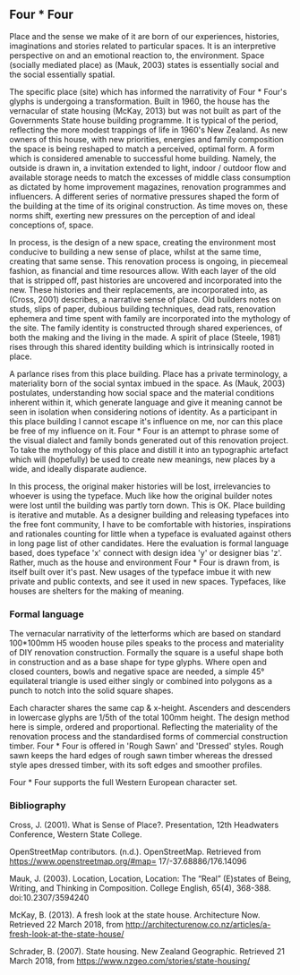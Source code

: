 ## Four * Four

Place and the sense we make of it are born of our experiences, histories, imaginations and stories related to particular spaces. It is an interpretive perspective on and an emotional reaction to, the environment. Space (socially mediated place) as (Mauk, 2003) states is essentially social and the social essentially spatial.

The specific place (site) which has informed the narrativity of Four * Four's glyphs is undergoing a transformation. Built in 1960, the house has the vernacular of state housing (McKay, 2013) but was not built as part of the Governments State house building programme. It is typical of the period, reflecting the more modest trappings of life in 1960's New Zealand. As new owners of this house, with new priorities, energies and family composition the space is being reshaped to match a perceived, optimal form. A form which is considered amenable to successful home building. Namely, the outside is drawn in, a invitation extended to light, indoor / outdoor flow and available storage needs to match the excesses of middle class consumption as dictated by home improvement magazines, renovation programmes and influencers. A different series of normative pressures shaped the form of the building at the time of its original construction. As time moves on, these norms shift, exerting new pressures on the perception of and ideal conceptions of, space.

In process, is the design of a new space, creating the environment most conducive to building a new sense of place, whilst at the same time, creating that same sense.
This renovation process is ongoing, in piecemeal fashion, as financial and time resources allow. With each layer of the old that is stripped off, past histories are uncovered and incorporated into the new. These histories and their replacements, are incorporated into, as (Cross, 2001) describes, a narrative sense of place. Old builders notes on studs, slips of paper, dubious building techniques, dead rats, renovation ephemera and time spent with family are incorporated into the mythology of the site. The family identity is constructed through shared experiences, of both the making and the living in the made. A spirit of place (Steele, 1981) rises through this shared identity building which is intrinsically rooted in place.

A parlance rises from this place building. Place has a private terminology, a materiality born of the social syntax imbued in the space. As (Mauk, 2003) postulates, understanding how social space and the material conditions inherent within it, which generate language and give it meaning cannot be seen in isolation when considering notions of identity. As a participant in this place building I cannot escape it's influence on me, nor can this place be free of my influence on it.
Four * Four is an attempt to phrase some of the visual dialect and family bonds generated out of this renovation project. To take the mythology of this place and distill it into an typographic artefact which will (hopefully) be used to create new meanings, new places by a wide, and ideally disparate audience.

In this process, the original maker histories will be lost, irrelevancies to whoever is using the typeface. Much like how the original builder notes were lost until the building was partly torn down. This is OK. Place building is iterative and mutable. As a designer building and releasing typefaces into the free font community, I have to be comfortable with histories, inspirations and rationales counting for little when a typeface is evaluated against others in long page list of other candidates. Here the evaluation is formal language based, does typeface 'x' connect with design idea 'y' or designer bias 'z'. Rather, much as the house and environment Four * Four is drawn from, is itself built over it's past. New usages of the typeface imbue it with new private and public contexts, and see it used in new spaces.
Typefaces, like houses are shelters for the making of meaning.

### Formal language
The vernacular narrativity of the letterforms which are based on standard 100*100mm H5 wooden house piles speaks to the process and materiality of DIY renovation construction. Formally the square is a useful shape both in construction and as a base shape for type glyphs. Where open and closed counters, bowls and negative space are needed, a simple 45° equilateral triangle is used either singly or combined into polygons as a punch to notch into the solid square shapes.

Each character shares the same cap & x-height. Ascenders and descenders in lowercase glyphs are 1/5th of the total 100mm height. The design method here is simple, ordered and proportional. Reflecting the materiality of the renovation process and the standardised forms of commercial construction timber.
Four * Four is offered in 'Rough Sawn' and 'Dressed' styles. Rough sawn keeps the hard edges of rough sawn timber whereas the dressed style apes dressed timber, with its soft edges and smoother profiles.

Four * Four supports the full Western European character set.

### Bibliography
Cross, J. (2001). What is Sense of Place?. Presentation, 12th Headwaters Conference, Western State College.

OpenStreetMap contributors. (n.d.). OpenStreetMap. Retrieved from https://www.openstreetmap.org/#map= 17/-37.68886/176.14096

Mauk, J. (2003). Location, Location, Location: The “Real” (E)states of Being, Writing, and Thinking in Composition. College English, 65(4), 368-388. doi:10.2307/3594240

McKay, B. (2013). A fresh look at the state house. Architecture Now. Retrieved 22 March 2018, from http://architecturenow.co.nz/articles/a-fresh-look-at-the-state-house/

Schrader, B. (2007). State housing. New Zealand Geographic. Retrieved 21 March 2018, from https://www.nzgeo.com/stories/state-housing/
